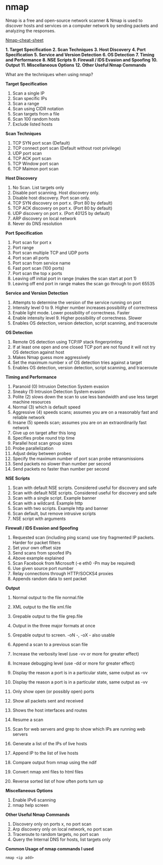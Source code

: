 # nmap 

Nmap is a free and open-source network scanner &  Nmap is used to discover hosts and services on a computer network by sending packets and analyzing the responses.


[Nmap-cheat-sheet](https://www.stationx.net/nmap-cheat-sheet/)


**1. Target Specification**
**2. Scan Techniques**
**3. Host Discovery**
**4. Port Specification**
**5. Service and Version Detection**
**6. OS Detection**
**7. Timing and Performance**
**8. NSE Scripts**
**9. Firewall / IDS Evasion and Spoofing**
**10. Output**
**11. Miscellaneous Options**
**12. Other Useful Nmap Commands**




What are the techniques when using nmap?


**Target Specification**

1. Scan a single IP
2. Scan specific IPs
3. Scan a range
4. Scan using CIDR notation
5. Scan targets from a file
6. Scan 100 random hosts
7. Exclude listed hosts


**Scan Techniques**

1. TCP SYN port scan (Default)
2. TCP connect port scan (Default without root privilege)
3. UDP port scan
4. TCP ACK port scan
5. TCP Window port scan
6. TCP Maimon port scan


**Host Discovery**
1. No Scan. List targets only
2. Disable port scanning. Host discovery only.
3. Disable host discovery. Port scan only.
4. TCP SYN discovery on port x. (Port 80 by default)
5. TCP ACK discovery on port x. (Port 80 by default)
6. UDP discovery on port x. (Port 40125 by default)
7. ARP discovery on local network 
8. Never do DNS resolution


**Port Specification**
1. Port scan for port x
2. Port range
3. Port scan multiple TCP and UDP ports
4. Port scan all ports
5. Port scan from service name
6. Fast port scan (100 ports)
7. Port scan the top x ports
8. Leaving off initial port in range (makes the scan start at port 1)
9. Leaving off end port in range makes the scan go through to port 65535


**Service and Version Detection**
1. Attempts to determine the version of the service running on port
2. Intensity level 0 to 9. Higher number increases possibility of correctness
3. Enable light mode. Lower possibility of correctness. Faster
4. Enable intensity level 9. Higher possibility of correctness. Slower
5. Enables OS detection, version detection, script scanning, and traceroute


**OS Detection**

1. Remote OS detection using TCP/IP stack fingerprinting
2. If at least one open and one closed TCP port are not found it will not try OS detection against host
3. Makes Nmap guess more aggressively
4. Set the maximum number x of OS detection tries against a target
5. Enables OS detection, version detection, script scanning, and traceroute


**Timing and Performance**
1. Paranoid (0) Intrusion Detection System evasion
2. Sneaky (1) Intrusion Detection System evasion
3. Polite (2) slows down the scan to use less bandwidth and use less target machine resources
4. Normal (3) which is default speed
5. Aggressive (4) speeds scans; assumes you are on a reasonably fast and reliable network
6. Insane (5) speeds scan; assumes you are on an extraordinarily fast network
7. Give up on target after this long
8. Specifies probe round trip time
9. Parallel host scan group sizes
10. Probe parallelization
11. Adjust delay between probes
12. Specify the maximum number of port scan probe retransmissions
13. Send packets no slower than number per second
14. Send packets no faster than number per second


**NSE Scripts**

1. Scan with default NSE scripts. Considered useful for discovery and safe
2. Scan with default NSE scripts. Considered useful for discovery and safe
3. Scan with a single script. Example banner
4. Scan with a wildcard. Example http
5. Scan with two scripts. Example http and banner
6. Scan default, but remove intrusive scripts
7. NSE script with arguments


**Firewall / IDS Evasion and Spoofing**

1. 	Requested scan (including ping scans) use tiny fragmented IP packets. Harder for packet filters
2. 	Set your own offset size
3. 	Send scans from spoofed IPs
4. 	Above example explained
5. 	Scan Facebook from Microsoft (-e eth0 -Pn may be required)
6. 	Use given source port number
7. 	Relay connections through HTTP/SOCKS4 proxies
8. 	Appends random data to sent packet


**Output**
1. Normal output to the file normal.file
2. XML output to the file xml.file
3. Grepable output to the file grep.file
4. 	Output in the three major formats at once
5. 	Grepable output to screen. -oN -, -oX - also usable
6. 	Append a scan to a previous scan file
7. 	Increase the verbosity level (use -vv or more for greater effect)
8. 	Increase debugging level (use -dd or more for greater effect)
9. 	Display the reason a port is in a particular state, same output as -vv
10. Display the reason a port is in a particular state, same output as -vv
11. Only show open (or possibly open) ports
12. Show all packets sent and received
13. Shows the host interfaces and routes
14. Resume a scan

15. Scan for web servers and grep to show which IPs are running web servers
16. Generate a list of the IPs of live hosts
17. Append IP to the list of live hosts
18. Compare output from nmap using the ndif
19. Convert nmap xml files to html files
20. Reverse sorted list of how often ports turn up



**Miscellaneous Options**
1. Enable IPv6 scanning
2. nmap help screen



**Other Useful Nmap Commands**
1. Discovery only on ports x, no port scan
2. Arp discovery only on local network, no port scan
3. Traceroute to random targets, no port scan
4. Query the Internal DNS for hosts, list targets only

  

**Common Usage of nmap commands I used**

```
nmap <ip add>
```

